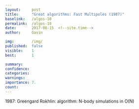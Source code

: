 ```yaml
---
layout:     post
title:      "Great algorithms: Fast Multipoles (1987)"
baselink:   /algos-10
permalink:  /algos-10
date:       2017-08-15  <!--site.time-->
author:     Gavin

img:        /img/
published:	false
visible: 	1
best:		1

summary:    
confidence:	
categories: 
warnings:	
importance: 7.
count:		
---
```



1987: Greengard Rokhlin:  algorithm: N-body simulations in O(N)
